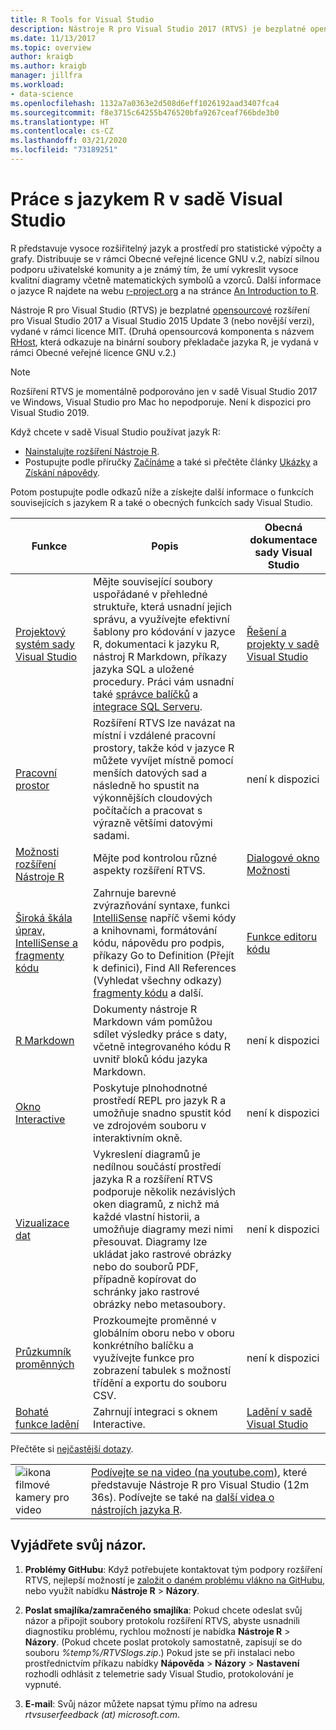 ```yaml
---
title: R Tools for Visual Studio
description: Nástroje R pro Visual Studio 2017 (RTVS) je bezplatné opensourcové rozšíření, které nabízí řadu jazykových funkcí včetně IntelliSense, ladění a vzdálených pracovních prostorů.
ms.date: 11/13/2017
ms.topic: overview
author: kraigb
ms.author: kraigb
manager: jillfra
ms.workload:
- data-science
ms.openlocfilehash: 1132a7a0363e2d508d6eff1026192aad3407fca4
ms.sourcegitcommit: f8e3715c64255b476520bfa9267ceaf766bde3b0
ms.translationtype: HT
ms.contentlocale: cs-CZ
ms.lasthandoff: 03/21/2020
ms.locfileid: "73189251"
---
```

# <a name="work-with-r-in-visual-studio"></a>Práce s jazykem R v sadě Visual Studio

R představuje vysoce rozšiřitelný jazyk a prostředí pro statistické výpočty a grafy. Distribuuje se v rámci Obecné veřejné licence GNU v.2, nabízí silnou podporu uživatelské komunity a je známý tím, že umí vykreslit vysoce kvalitní diagramy včetně matematických symbolů a vzorců. Další informace o jazyce R najdete na webu [r-project.org](https://www.r-project.org/about.html) a na stránce [An Introduction to R](https://cran.r-project.org/doc/manuals/r-release/R-intro.html).

Nástroje R pro Visual Studio (RTVS) je bezplatné [opensourcové](https://github.com/microsoft/RTVS) rozšíření pro Visual Studio 2017 a Visual Studio 2015 Update 3 (nebo novější verzi), vydané v rámci licence MIT. (Druhá opensourcová komponenta s názvem [RHost](https://github.com/microsoft/R-Host), která odkazuje na binární soubory překladače jazyka R, je vydaná v rámci Obecné veřejné licence GNU v.2.)

> [!Note]
> Rozšíření RTVS je momentálně podporováno jen v sadě Visual Studio 2017 ve Windows, Visual Studio pro Mac ho nepodporuje. Není k dispozici pro Visual Studio 2019.

Když chcete v sadě Visual Studio používat jazyk R:

- [Nainstalujte rozšíření Nástroje R](installing-r-tools-for-visual-studio.md).
- Postupujte podle příručky [Začínáme](getting-started-with-r.md) a také si přečtěte články [Ukázky](getting-started-samples.md) a [Získání nápovědy](getting-started-help.md).

Potom postupujte podle odkazů níže a získejte další informace o funkcích souvisejících s jazykem R a také o obecných funkcích sady Visual Studio.

| Funkce | Popis | Obecná dokumentace sady Visual Studio |
| --- | --- | --- |
| [Projektový systém sady Visual Studio](r-projects-in-visual-studio.md) | Mějte související soubory uspořádané v přehledné struktuře, která usnadní jejich správu, a využívejte efektivní šablony pro kódování v jazyce R, dokumentaci k jazyku R, nástroj R Markdown, příkazy jazyka SQL a uložené procedury. Práci vám usnadní také [správce balíčků](r-package-manager-in-visual-studio.md) a [integrace SQL Serveru](integrating-sql-server-with-r.md).  | [Řešení a projekty v sadě Visual Studio](../ide/solutions-and-projects-in-visual-studio.md) |
| [Pracovní prostor](r-workspaces-in-visual-studio.md) | Rozšíření RTVS lze navázat na místní i vzdálené pracovní prostory, takže kód v jazyce R můžete vyvíjet místně pomocí menších datových sad a následně ho spustit na výkonnějších cloudových počítačích a pracovat s výrazně většími datovými sadami. | není k dispozici |
| [Možnosti rozšíření Nástroje R](options-for-r-tools-in-visual-studio.md) | Mějte pod kontrolou různé aspekty rozšíření RTVS. | [Dialogové okno Možnosti](../ide/reference/options-dialog-box-visual-studio.md) |
| [Široká škála úprav, IntelliSense a fragmenty kódu](editing-r-code-in-visual-studio.md) | Zahrnuje barevné zvýrazňování syntaxe, funkci [IntelliSense](r-intellisense.md) napříč všemi kódy a knihovnami, formátování kódu, nápovědu pro podpis, příkazy Go to Definition (Přejít k definici), Find All References (Vyhledat všechny odkazy) [fragmenty kódu](code-snippets-for-r.md) a další. | [Funkce editoru kódu](../ide/writing-code-in-the-code-and-text-editor.md) |
| [R Markdown](rmarkdown-with-r-in-visual-studio.md) | Dokumenty nástroje R Markdown vám pomůžou sdílet výsledky práce s daty, včetně integrovaného kódu R uvnitř bloků kódu jazyka Markdown. | není k dispozici |
| [Okno Interactive](interactive-repl-for-r-in-visual-studio.md) | Poskytuje plnohodnotné prostředí REPL pro jazyk R a umožňuje snadno spustit kód ve zdrojovém souboru v interaktivním okně. | není k dispozici |
| [Vizualizace dat](visualizing-data-with-r-in-visual-studio.md) | Vykreslení diagramů je nedílnou součástí prostředí jazyka R a rozšíření RTVS podporuje několik nezávislých oken diagramů, z nichž má každé vlastní historii, a umožňuje diagramy mezi nimi přesouvat. Diagramy lze ukládat jako rastrové obrázky nebo do souborů PDF, případně kopírovat do schránky jako rastrové obrázky nebo metasoubory.  | není k dispozici |
| [Průzkumník proměnných](variable-explorer.md) | Prozkoumejte proměnné v globálním oboru nebo v oboru konkrétního balíčku a využívejte funkce pro zobrazení tabulek s možností třídění a exportu do souboru CSV. | není k dispozici |
| [Bohaté funkce ladění](debugging-r-in-visual-studio.md) | Zahrnují integraci s oknem Interactive. | [Ladění v sadě Visual Studio](../debugger/debugger-feature-tour.md) |

Přečtěte si [nejčastější dotazy](faq.md).

|   |   |
|---|---|
| ![ikona filmové kamery pro video](../install/media/video-icon.png "Přehrát video") | [Podívejte se na video (na youtube.com)](https://www.youtube.com/watch?v=dll3IS1bfWQ), které představuje Nástroje R pro Visual Studio (12m 36s). Podívejte se také na [další videa o nástrojích jazyka R](https://www.youtube.com/results?search_query=R+Tools+for+visual+studio). |

## <a name="send-us-your-feedback"></a>Vyjádřete svůj názor.

1. **Problémy GitHubu**: Když potřebujete kontaktovat tým podpory rozšíření RTVS, nejlepší možností je [založit o daném problému vlákno na GitHubu](https://github.com/Microsoft/RTVS/issues), nebo využít nabídku **Nástroje R** > **Názory**.

1. **Poslat smajlíka/zamračeného smajlíka**: Pokud chcete odeslat svůj názor a připojit soubory protokolu rozšíření RTVS, abyste usnadnili diagnostiku problému, rychlou možností je nabídka **Nástroje R** > **Názory**. (Pokud chcete poslat protokoly samostatně, zapisují se do souboru *%temp%/RTVSlogs.zip*.) Pokud jste se při instalaci nebo prostřednictvím příkazu nabídky **Nápověda** > **Názory** > **Nastavení** rozhodli odhlásit z telemetrie sady Visual Studio, protokolování je vypnuté.

1. **E-mail**: Svůj názor můžete napsat týmu přímo na adresu *rtvsuserfeedback (at) microsoft.com*.
